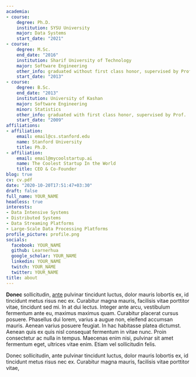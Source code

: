 ```yaml
---
academia:
- course:
    degree: Ph.D.
    institution: SYSU University
    major: Data Systems
    start_date: "2021"
- course:
    degree: M.Sc.
    end_date: "2016"
    institution: Sharif University of Technology
    major: Software Engineering
    other_info: graduated without first class honor, supervised by Prof. Very Cool!
    start_date: "2013"
- course:
    degree: B.Sc.
    end_date: "2013"
    institution: University of Kashan
    major: Software Engineering
    minor: Statistics
    other_info: graduated with first class honor, supervised by Prof.  Cool!
    start_date: "2009"
affiliations:
- affiliation:
    email: email@cs.stanford.edu
    name: Stanford University
    title: Ph.D.
- affiliation:
    email: email@mycoolstartup.ai
    name: The Coolest Startup In the World
    title: CEO & Co-Founder
blog: true
cv: cv.pdf
date: "2020-10-20T17:51:47+03:30"
draft: false
full_name: YOUR_NAME
headless: true
interests:
- Data Intensive Systems
- Distributed Systems
- Data Streaming Platforms
- Large-Scale Data Processing Platforms
profile_picture: profile.png
socials:
  facebook: YOUR_NAME
  github: Learnerhua
  google_scholar: YOUR_NAME
  linkedin: YOUR_NAME
  twitch: YOUR_NAME
  twitter: YOUR_NAME
title: about
---
```


**Donec** sollicitudin, [ante][1] pulvinar tincidunt luctus, dolor mauris lobortis ex, id tincidunt metus risus nec ex. Curabitur magna mauris, facilisis vitae porttitor vitae, tincidunt sed mi. In at dui lectus. Integer ante arcu, vestibulum fermentum ante eu, maximus maximus quam. Curabitur placerat cursus posuere. Phasellus dui lorem, varius a augue non, eleifend accumsan mauris. Aenean varius posuere feugiat. In hac habitasse platea dictumst. Aenean quis ex quis nisl consequat fermentum in vitae nunc. Proin consectetur ac nulla in tempus. Maecenas enim nisi, pulvinar sit amet fermentum eget, ultrices vitae enim. Etiam vel sollicitudin felis.


Donec sollicitudin, ante pulvinar tincidunt luctus, dolor mauris lobortis ex, id tincidunt metus risus nec ex. Curabitur magna mauris, facilisis vitae porttitor vitae, 


[1]: ahadsfsa.com